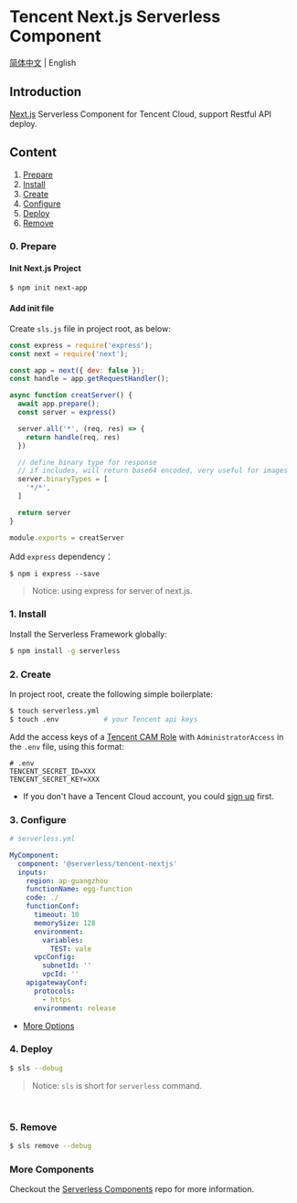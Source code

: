 # Tencent Next.js Serverless Component

[简体中文](https://github.com/serverless-components/tencent-nextjs/blob/master/README.md) | English

## Introduction

[Next.js](https://github.com/eggjs/egg) Serverless Component for Tencent Cloud, support Restful API deploy.

## Content

1. [Prepare](#0-prepare)
1. [Install](#1-install)
1. [Create](#2-create)
1. [Configure](#3-configure)
1. [Deploy](#4-deploy)
1. [Remove](#5-Remove)

### 0. Prepare

#### Init Next.js Project

```bash
$ npm init next-app
```

#### Add init file

Create `sls.js` file in project root, as below:

```js
const express = require('express');
const next = require('next');

const app = next({ dev: false });
const handle = app.getRequestHandler();

async function creatServer() {
  await app.prepare();
  const server = express()

  server.all('*', (req, res) => {
    return handle(req, res)
  })

  // define binary type for response
  // if includes, will return base64 encoded, very useful for images
  server.binaryTypes = [
    '*/*',
  ]

  return server
}

module.exports = creatServer
```

Add `express` dependency：

```
$ npm i express --save
```

> Notice: using express for server of next.js.

### 1. Install

Install the Serverless Framework globally:

```bash
$ npm install -g serverless
```

### 2. Create

In project root, create the following simple boilerplate:

```bash
$ touch serverless.yml
$ touch .env           # your Tencent api keys
```

Add the access keys of a [Tencent CAM Role](https://console.cloud.tencent.com/cam/capi) with `AdministratorAccess` in the `.env` file, using this format:

```
# .env
TENCENT_SECRET_ID=XXX
TENCENT_SECRET_KEY=XXX
```

- If you don't have a Tencent Cloud account, you could [sign up](https://intl.cloud.tencent.com/register) first.

### 3. Configure

```yml
# serverless.yml

MyComponent:
  component: '@serverless/tencent-nextjs'
  inputs:
    region: ap-guangzhou
    functionName: egg-function
    code: ./
    functionConf:
      timeout: 10
      memorySize: 128
      environment:
        variables:
          TEST: vale
      vpcConfig:
        subnetId: ''
        vpcId: ''
    apigatewayConf:
      protocols:
        - https
      environment: release
```

- [More Options](https://github.com/serverless-components/tencent-nextjs/blob/master/docs/configure.md)

### 4. Deploy

```bash
$ sls --debug
```

> Notice: `sls` is short for `serverless` command.

&nbsp;

### 5. Remove

```bash
$ sls remove --debug
```

### More Components

Checkout the [Serverless Components](https://github.com/serverless/components) repo for more information.
